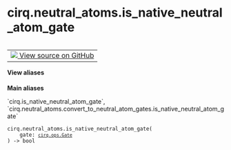 <div itemscope itemtype="http://developers.google.com/ReferenceObject">
<meta itemprop="name" content="cirq.neutral_atoms.is_native_neutral_atom_gate" />
<meta itemprop="path" content="Stable" />
</div>

# cirq.neutral_atoms.is_native_neutral_atom_gate

<!-- Insert buttons and diff -->

<table class="tfo-notebook-buttons tfo-api" align="left">

<td>
  <a target="_blank" href="https://github.com/quantumlib/cirq/tree/master/cirq/neutral_atoms/convert_to_neutral_atom_gates.py">
    <img src="https://www.tensorflow.org/images/GitHub-Mark-32px.png" />
    View source on GitHub
  </a>
</td>
</table>





<section class="expandable">
  <h4 class="showalways">View aliases</h4>
  <p>
<b>Main aliases</b>
<p>`cirq.is_native_neutral_atom_gate`, `cirq.neutral_atoms.convert_to_neutral_atom_gates.is_native_neutral_atom_gate`</p>
</p>
</section>

<pre class="devsite-click-to-copy prettyprint lang-py tfo-signature-link">
<code>cirq.neutral_atoms.is_native_neutral_atom_gate(
    gate: <a href="../../cirq/ops/Gate.md"><code>cirq.ops.Gate</code></a>
) -> bool
</code></pre>



<!-- Placeholder for "Used in" -->
